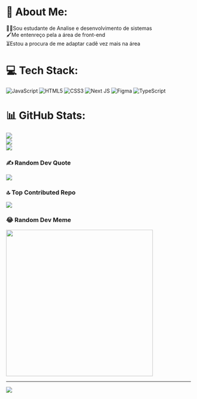 # 💫 About Me:
👨‍💻Sou estudante de Analise e desenvolvimento de sistemas<br>🖌️Me entenreço pela a área de front-end  <br>⏳Estou a procura de me adaptar cadê vez mais na área 


# 💻 Tech Stack:
![JavaScript](https://img.shields.io/badge/javascript-%23323330.svg?style=flat&logo=javascript&logoColor=%23F7DF1E) ![HTML5](https://img.shields.io/badge/html5-%23E34F26.svg?style=flat&logo=html5&logoColor=white) ![CSS3](https://img.shields.io/badge/css3-%231572B6.svg?style=flat&logo=css3&logoColor=white) ![Next JS](https://img.shields.io/badge/Next-black?style=flat&logo=next.js&logoColor=white) ![Figma](https://img.shields.io/badge/figma-%23F24E1E.svg?style=flat&logo=figma&logoColor=white) ![TypeScript](https://img.shields.io/badge/typescript-%23007ACC.svg?style=flat&logo=typescript&logoColor=white)
# 📊 GitHub Stats:
![](https://github-readme-stats.vercel.app/api?username=gramos-sk&theme=dark&hide_border=false&include_all_commits=true&count_private=false)<br/>
![](https://github-readme-streak-stats.herokuapp.com/?user=gramos-sk&theme=dark&hide_border=false)<br/>
![](https://github-readme-stats.vercel.app/api/top-langs/?username=gramos-sk&theme=dark&hide_border=false&include_all_commits=true&count_private=false&layout=compact)

### ✍️ Random Dev Quote
![](https://quotes-github-readme.vercel.app/api?type=horizontal&theme=radical)

### 🔝 Top Contributed Repo
![](https://github-contributor-stats.vercel.app/api?username=gramos-sk&limit=5&theme=dark_dimmed&combine_all_yearly_contributions=true)

### 😂 Random Dev Meme
<img src='https://randommeme-five.vercel.app/' style="height: 400px;"/>

---
[![](https://visitcount.itsvg.in/api?id=gramos-sk&icon=6&color=4)](https://visitcount.itsvg.in)

<!-- Proudly created with GPRM ( https://gprm.itsvg.in ) -->
